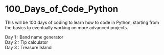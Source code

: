 # 100_Days_of_Code_Python

This will be 100 days of coding to learn how to code in Python, starting from the basics to eventually working on more advanced projects.

Day 1 : Band name generator<br>
Day 2 : Tip calculator<br>
Day 3 : Treasure Island<br>

